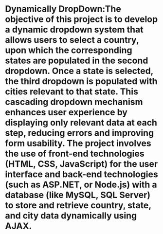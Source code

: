 # Dynamically DropDown:The objective of this project is to develop a dynamic dropdown system that allows users to select a country, upon which the corresponding states are populated in the second dropdown. Once a state is selected, the third dropdown is populated with cities relevant to that state. This cascading dropdown mechanism enhances user experience by displaying only relevant data at each step, reducing errors and improving form usability. The project involves the use of front-end technologies (HTML, CSS, JavaScript) for the user interface and back-end technologies (such as ASP.NET, or Node.js) with a database (like MySQL, SQL Server) to store and retrieve country, state, and city data dynamically using AJAX.
